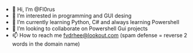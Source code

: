 - 👋 Hi, I’m @Fl0rus
- 👀 I’m interested in programming and GUI desing
- 🌱 I’m currently learning Python, C# and always learning Powershell
- 💞️ I’m looking to collaborate on Powershell Gui projects
- 📫 How to reach me fvdrhee@lookout.com (spam defense = reverse 2 words in the domain name)

<!---
Fl0rus/Fl0rus is a ✨ special ✨ repository because its `README.md` (this file) appears on your GitHub profile.
You can click the Preview link to take a look at your changes.
--->

